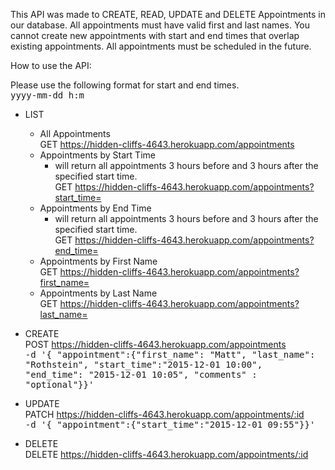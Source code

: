 
This API was made to CREATE, READ, UPDATE and DELETE Appointments in our database. All appointments must have valid first and last names. You cannot create new appointments
with start and end times that overlap existing appointments. All appointments must be scheduled in the future.

How to use the API:

Please use the following format for start and end times.   
<tt>yyyy-mm-dd h:m</tt>

* LIST  
  * All Appointments    
    GET https://hidden-cliffs-4643.herokuapp.com/appointments        
  * Appointments by Start Time  
    - will return all appointments 3 hours before and 3 hours after the specified start time.  
    GET https://hidden-cliffs-4643.herokuapp.com/appointments?start_time=      
  * Appointments by End Time
    - will return all appointments 3 hours before and 3 hours after the specified start time.  
    GET https://hidden-cliffs-4643.herokuapp.com/appointments?end_time=      
  * Appointments by First Name   
    GET https://hidden-cliffs-4643.herokuapp.com/appointments?first_name=      
  * Appointments by Last Name   
    GET https://hidden-cliffs-4643.herokuapp.com/appointments?last_name=      

* CREATE  
POST https://hidden-cliffs-4643.herokuapp.com/appointments       
<tt>-d '{ "appointment":{"first_name": "Matt", "last_name": "Rothstein", "start_time":"2015-12-01 10:00", "end_time": "2015-12-01 10:05", "comments" : "optional"}}'</tt>

* UPDATE  
PATCH https://hidden-cliffs-4643.herokuapp.com/appointments/:id   
<tt>-d '{ "appointment":{"start_time":"2015-12-01 09:55"}}'</tt>

* DELETE  
DELETE https://hidden-cliffs-4643.herokuapp.com/appointments/:id   

